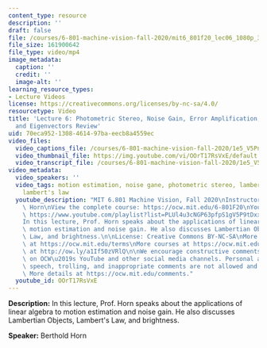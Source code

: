 ```yaml
---
content_type: resource
description: ''
draft: false
file: /courses/6-801-machine-vision-fall-2020/mit6_801f20_lec06_1080p_360p_16_9.mp4
file_size: 161900642
file_type: video/mp4
image_metadata:
  caption: ''
  credit: ''
  image-alt: ''
learning_resource_types:
- Lecture Videos
license: https://creativecommons.org/licenses/by-nc-sa/4.0/
resourcetype: Video
title: 'Lecture 6: Photometric Stereo, Noise Gain, Error Amplification, Eigenvalues
  and Eigenvectors Review'
uid: 70eca952-1308-4614-97ba-eecb8a4559ec
video_files:
  video_captions_file: /courses/6-801-machine-vision-fall-2020/1e5_V5PnzxOTHJqG0-vmQvYcwfijIOJc-_transcript.webvtt
  video_thumbnail_file: https://img.youtube.com/vi/OOrT17RsVxE/default.jpg
  video_transcript_file: /courses/6-801-machine-vision-fall-2020/1e5_V5PnzxOTHJqG0-vmQvYcwfijIOJc-_transcript.pdf
video_metadata:
  video_speakers: ''
  video_tags: motion estimation, noise gane, photometric stereo, lambertian objects,
    lambert's law
  youtube_description: "MIT 6.801 Machine Vision, Fall 2020\nInstructor: Berthold\
    \ Horn\nView the complete course: https://ocw.mit.edu/6-801F20\nYouTube Playlist:\
    \ https://www.youtube.com/playlist?list=PLUl4u3cNGP63pfpS1gV5P9tDxxL_e4W8O\n\n\
    In this lecture, Prof. Horn speaks about the applications of linear algebra to\
    \ motion estimation and noise gain. He also discusses Lambertian Objects, Lambert's\
    \ Law, and brightness.\n\nLicense: Creative Commons BY-NC-SA\nMore information\
    \ at https://ocw.mit.edu/terms\nMore courses at https://ocw.mit.edu\nSupport OCW\
    \ at http://ow.ly/a1If50zVRlQ\n\nWe encourage constructive comments and discussion\
    \ on OCW\u2019s YouTube and other social media channels. Personal attacks, hate\
    \ speech, trolling, and inappropriate comments are not allowed and may be removed.\
    \ More details at https://ocw.mit.edu/comments."
  youtube_id: OOrT17RsVxE
---
```

**Description:** In this lecture, Prof. Horn speaks about the applications of linear algebra to motion estimation and noise gain. He also discusses Lambertian Objects, Lambert's Law, and brightness.

**Speaker:** Berthold Horn